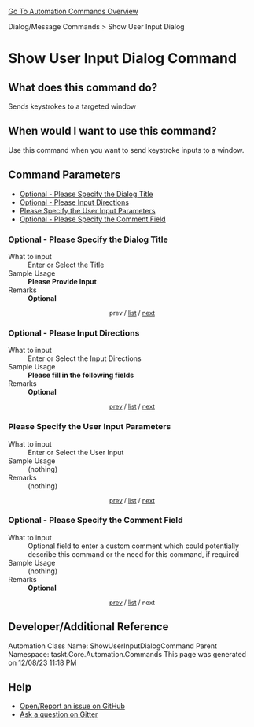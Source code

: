 <!--TITLE: Show User Input Dialog Command -->
<!-- SUBTITLE: a command in the Dialog/Message Commands group. -->
[Go To Automation Commands Overview](/automation-commands.md)


Dialog/Message Commands &gt; Show User Input Dialog


# Show User Input Dialog Command


## What does this command do?
Sends keystrokes to a targeted window


## When would I want to use this command?
Use this command when you want to send keystroke inputs to a window.


<a id="param_list"></a>
## Command Parameters
- [Optional - Please Specify the Dialog Title](#param_0)
- [Optional - Please Input Directions](#param_1)
- [Please Specify the User Input Parameters](#param_2)
- [Optional - Please Specify the Comment Field](#param_3)


<a id="param_0"></a>
### Optional - Please Specify the Dialog Title


<dl>
<dt>What to input</dt><dd>Enter or Select the Title</dd>
<dt>Sample Usage</dt><dd><strong>Please Provide Input</strong></dd>
<dt>Remarks</dt><dd><strong>Optional</strong><br></dd>
</dl>




<div style="font-size: 90%; text-align: center">


prev / [list](#param_list) / [next](#param_1)


</div>


<a id="param_1"></a>
### Optional - Please Input Directions


<dl>
<dt>What to input</dt><dd>Enter or Select the Input Directions</dd>
<dt>Sample Usage</dt><dd><strong>Please fill in the following fields</strong></dd>
<dt>Remarks</dt><dd><strong>Optional</strong><br></dd>
</dl>




<div style="font-size: 90%; text-align: center">


[prev](#param_1) / [list](#param_list) / [next](#param_2)


</div>


<a id="param_2"></a>
### Please Specify the User Input Parameters


<dl>
<dt>What to input</dt><dd>Enter or Select the User Input</dd>
<dt>Sample Usage</dt><dd>(nothing)</dd>
<dt>Remarks</dt><dd>(nothing)</dd>
</dl>




<div style="font-size: 90%; text-align: center">


[prev](#param_2) / [list](#param_list) / [next](#param_3)


</div>


<a id="param_3"></a>
### Optional - Please Specify the Comment Field


<dl>
<dt>What to input</dt><dd>Optional field to enter a custom comment which could potentially describe this command or the need for this command, if required</dd>
<dt>Sample Usage</dt><dd>(nothing)</dd>
<dt>Remarks</dt><dd><strong>Optional</strong><br></dd>
</dl>




<div style="font-size: 90%; text-align: center">


[prev](#param_3) / [list](#param_list) / next


</div>


## Developer/Additional Reference
Automation Class Name: ShowUserInputDialogCommand
Parent Namespace: taskt.Core.Automation.Commands
This page was generated on 12/08/23 11:18 PM


## Help
- [Open/Report an issue on GitHub](https://github.com/rcktrncn/taskt/issues/new)
- [Ask a question on Gitter](https://gitter.im/taskt-rpa/Lobby)
